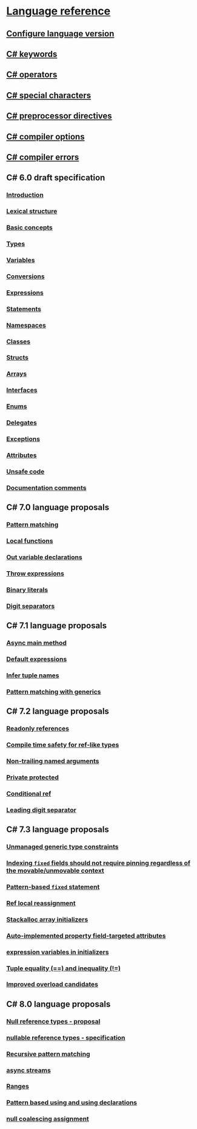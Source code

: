 # [Language reference](index.md)
## [Configure language version](configure-language-version.md)
## [C# keywords](keywords/)
## [C# operators](operators/)
## [C# special characters](tokens/)

## [C# preprocessor directives](preprocessor-directives/)
## [C# compiler options](compiler-options/)
## [C# compiler errors](compiler-messages/)
## C# 6.0 draft specification
### [Introduction](../../../_csharplang/spec/introduction.md)
### [Lexical structure](../../../_csharplang/spec/lexical-structure.md)
### [Basic concepts](../../../_csharplang/spec/basic-concepts.md)
### [Types](../../../_csharplang/spec/types.md)
### [Variables](../../../_csharplang/spec/variables.md)
### [Conversions](../../../_csharplang/spec/conversions.md)
### [Expressions](../../../_csharplang/spec/expressions.md)
### [Statements](../../../_csharplang/spec/statements.md)
### [Namespaces](../../../_csharplang/spec/namespaces.md)
### [Classes](../../../_csharplang/spec/classes.md)
### [Structs](../../../_csharplang/spec/structs.md)
### [Arrays](../../../_csharplang/spec/arrays.md)
### [Interfaces](../../../_csharplang/spec/interfaces.md)
### [Enums](../../../_csharplang/spec/enums.md)
### [Delegates](../../../_csharplang/spec/delegates.md)
### [Exceptions](../../../_csharplang/spec/exceptions.md)
### [Attributes](../../../_csharplang/spec/attributes.md)
### [Unsafe code](../../../_csharplang/spec/unsafe-code.md)
### [Documentation comments](../../../_csharplang/spec/documentation-comments.md)
## C# 7.0 language proposals
### [Pattern matching](../../../_csharplang/proposals/csharp-7.0/pattern-matching.md)
### [Local functions](../../../_csharplang/proposals/csharp-7.0/local-functions.md)
### [Out variable declarations](../../../_csharplang/proposals/csharp-7.0/out-var.md)
### [Throw expressions](../../../_csharplang/proposals/csharp-7.0/throw-expression.md)
### [Binary literals](../../../_csharplang/proposals/csharp-7.0/binary-literals.md)
### [Digit separators](../../../_csharplang/proposals/csharp-7.0/digit-separators.md)
## C# 7.1 language proposals
### [Async main method](../../../_csharplang/proposals/csharp-7.1/async-main.md)
### [Default expressions](../../../_csharplang/proposals/csharp-7.1/target-typed-default.md)
### [Infer tuple names](../../../_csharplang/proposals/csharp-7.1/infer-tuple-names.md)
### [Pattern matching with generics](../../../_csharplang/proposals/csharp-7.1/generics-pattern-match.md)
## C# 7.2 language proposals
### [Readonly references](../../../_csharplang/proposals/csharp-7.2/readonly-ref.md)
### [Compile time safety for ref-like types](../../../_csharplang/proposals/csharp-7.2/span-safety.md)
### [Non-trailing named arguments](../../../_csharplang/proposals/csharp-7.2/non-trailing-named-arguments.md)
### [Private protected](../../../_csharplang/proposals/csharp-7.2/private-protected.md)
### [Conditional ref](../../../_csharplang/proposals/csharp-7.2/conditional-ref.md)
### [Leading digit separator](../../../_csharplang/proposals/csharp-7.2/leading-separator.md)
## C# 7.3 language proposals
### [Unmanaged generic type constraints](../../../_csharplang/proposals/csharp-7.3/blittable.md)
### [Indexing `fixed` fields should not require pinning regardless of the movable/unmovable context](../../../_csharplang/proposals/csharp-7.3/indexing-movable-fixed-fields.md)
### [Pattern-based `fixed` statement](../../../_csharplang/proposals/csharp-7.3/pattern-based-fixed.md)
### [Ref local reassignment](../../../_csharplang/proposals/csharp-7.3/ref-local-reassignment.md)
### [Stackalloc array initializers](../../../_csharplang/proposals/csharp-7.3/stackalloc-array-initializers.md)
### [Auto-implemented property field-targeted attributes](../../../_csharplang/proposals/csharp-7.3/auto-prop-field-attrs.md)
### [expression variables in initializers](../../../_csharplang/proposals/csharp-7.3/expression-variables-in-initializers.md)
### [Tuple equality (==) and inequality (!=)](../../../_csharplang/proposals/csharp-7.3/tuple-equality.md)
### [Improved overload candidates](../../../_csharplang/proposals/csharp-7.3/improved-overload-candidates.md)
## C# 8.0 language proposals
### [Null reference types - proposal](../../../_csharplang/proposals/csharp-8.0/nullable-reference-types.md)
### [nullable reference types - specification](../../../_csharplang/proposals/csharp-8.0/nullable-reference-types-specification.md)
### [Recursive pattern matching](../../../_csharplang/proposals/csharp-8.0/patterns.md)
### [async streams](../../../_csharplang/proposals/csharp-8.0/async-streams.md)
### [Ranges](../../../_csharplang/proposals/csharp-8.0/ranges.md)
### [Pattern based using and using declarations](../../../_csharplang/proposals/csharp-8.0/using.md)
### [null coalescing assignment](../../../_csharplang/proposals/csharp-8.0/null-coalescing-assignment)

